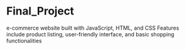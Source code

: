 # Final_Project
 e-commerce website built with JavaScript, HTML, and CSS Features include product listing, user-friendly interface, and basic shopping functionalities
